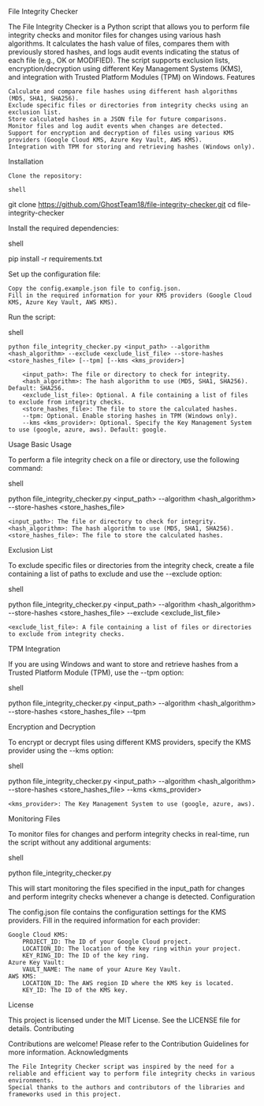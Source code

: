File Integrity Checker

The File Integrity Checker is a Python script that allows you to perform file integrity checks and monitor files for changes using various hash algorithms. It calculates the hash value of files, compares them with previously stored hashes, and logs audit events indicating the status of each file (e.g., OK or MODIFIED). The script supports exclusion lists, encryption/decryption using different Key Management Systems (KMS), and integration with Trusted Platform Modules (TPM) on Windows.
Features

    Calculate and compare file hashes using different hash algorithms (MD5, SHA1, SHA256).
    Exclude specific files or directories from integrity checks using an exclusion list.
    Store calculated hashes in a JSON file for future comparisons.
    Monitor files and log audit events when changes are detected.
    Support for encryption and decryption of files using various KMS providers (Google Cloud KMS, Azure Key Vault, AWS KMS).
    Integration with TPM for storing and retrieving hashes (Windows only).

Installation

    Clone the repository:

    shell

git clone https://github.com/GhostTeam18/file-integrity-checker.git
cd file-integrity-checker

Install the required dependencies:

shell

pip install -r requirements.txt

Set up the configuration file:

    Copy the config.example.json file to config.json.
    Fill in the required information for your KMS providers (Google Cloud KMS, Azure Key Vault, AWS KMS).

Run the script:

shell

    python file_integrity_checker.py <input_path> --algorithm <hash_algorithm> --exclude <exclude_list_file> --store-hashes <store_hashes_file> [--tpm] [--kms <kms_provider>]

        <input_path>: The file or directory to check for integrity.
        <hash_algorithm>: The hash algorithm to use (MD5, SHA1, SHA256). Default: SHA256.
        <exclude_list_file>: Optional. A file containing a list of files to exclude from integrity checks.
        <store_hashes_file>: The file to store the calculated hashes.
        --tpm: Optional. Enable storing hashes in TPM (Windows only).
        --kms <kms_provider>: Optional. Specify the Key Management System to use (google, azure, aws). Default: google.

Usage
Basic Usage

To perform a file integrity check on a file or directory, use the following command:

shell

python file_integrity_checker.py <input_path> --algorithm <hash_algorithm> --store-hashes <store_hashes_file>

    <input_path>: The file or directory to check for integrity.
    <hash_algorithm>: The hash algorithm to use (MD5, SHA1, SHA256).
    <store_hashes_file>: The file to store the calculated hashes.

Exclusion List

To exclude specific files or directories from the integrity check, create a file containing a list of paths to exclude and use the --exclude option:

shell

python file_integrity_checker.py <input_path> --algorithm <hash_algorithm> --store-hashes <store_hashes_file> --exclude <exclude_list_file>

    <exclude_list_file>: A file containing a list of files or directories to exclude from integrity checks.

TPM Integration

If you are using Windows and want to store and retrieve hashes from a Trusted Platform Module (TPM), use the --tpm option:

shell

python file_integrity_checker.py <input_path> --algorithm <hash_algorithm> --store-hashes <store_hashes_file> --tpm

Encryption and Decryption

To encrypt or decrypt files using different KMS providers, specify the KMS provider using the --kms option:

shell

python file_integrity_checker.py <input_path> --algorithm <hash_algorithm> --store-hashes <store_hashes_file> --kms <kms_provider>

    <kms_provider>: The Key Management System to use (google, azure, aws).

Monitoring Files

To monitor files for changes and perform integrity checks in real-time, run the script without any additional arguments:

shell

python file_integrity_checker.py

This will start monitoring the files specified in the input_path for changes and perform integrity checks whenever a change is detected.
Configuration

The config.json file contains the configuration settings for the KMS providers. Fill in the required information for each provider:

    Google Cloud KMS:
        PROJECT_ID: The ID of your Google Cloud project.
        LOCATION_ID: The location of the key ring within your project.
        KEY_RING_ID: The ID of the key ring.
    Azure Key Vault:
        VAULT_NAME: The name of your Azure Key Vault.
    AWS KMS:
        LOCATION_ID: The AWS region ID where the KMS key is located.
        KEY_ID: The ID of the KMS key.

License

This project is licensed under the MIT License. See the LICENSE file for details.
Contributing

Contributions are welcome! Please refer to the Contribution Guidelines for more information.
Acknowledgments

    The File Integrity Checker script was inspired by the need for a reliable and efficient way to perform file integrity checks in various environments.
    Special thanks to the authors and contributors of the libraries and frameworks used in this project.
